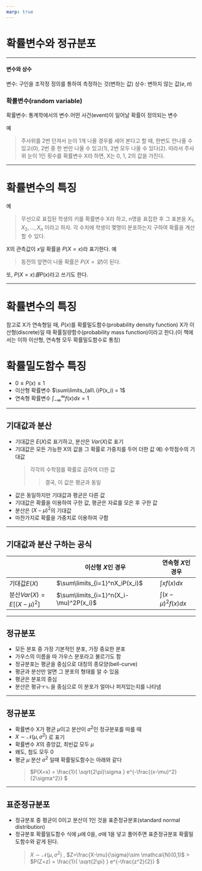 ```yaml
---
marp: true
---
```


# 확률변수와 정규분포

---

#### 변수와 상수

변수: 구인을 조작정 정의를 통하여 측정하는 것(변하는 값)
상수: 변하지 않는 값($e, \pi$)

### 확률변수(random variable)

확률변수: 통계학에서의 변수.어떤 사건(event)이 일어날 확률이 정의되는 변수

예

> 주사위를 2번 던져서 눈이 1개 나올 경우를 세어 본다고 할 때, 한번도 안나올 수 있고(0), 2번 중 한 번만 나올 수 있고(1), 2번 모두 나올 수 있다(2). 따라서 주사위 눈이 1인 횟수를 확률변수 X라 하면, X는 0, 1, 2의 값을 가진다.

---

# 확률변수의 특징

예

> 무선으로 표집된 학생의 키를 확률변수 X라 하고, n명을 표집한 후 그 표본을 $X_1, X_2, ... ,X_n$ 이라고 하자. 각 수치에 학생이 몇명이 분포하는지 구하여 확률을 계산할 수 있다.

X의 관측값이 $x$일 확률을 $P(X=x)$라 표기한다.
예

> 동전의 앞면이 나올 확률은 $P(X=앞)$이 된다.

또, $P(X=x) 를 P(x)$라고 쓰기도 한다.

---

# 확률변수의 특징

참고로 X가 연속형일 때, $P(x)$를 확률밀도함수(probability density function) X가 이산형(discrete)일 때 확률질량함수(probability mass function)이라고 한다.(이 책에서는 이하 이산형, 연속형 모두 확률밀도함수로 통칭)

# 확률밀도함수 특징

- $0 \leq P(x) \leq 1$
- 이산형 확률변수 $\sum\limits_{all\ i}P(x_i) = 1$
- 연속형 확률변수 $\int_{-\infty}^{\infty}f(x)dx=1$

---

## 기대값과 분산

- 기대값은 $E(X)$로 표기하고, 분산은 $Var(X)$로 표기
- 기대값은 모든 가능한 X의 값을 그 확률로 가중치를 두어 더한 값
  예) 수학점수의 기대값
  > 각각의 수학점를 확률로 곱하여 더한 값
  >
  > > 결국, 이 값은 평균과 동일
- 값은 동일하지만 기대값과 평균은 다른 값
- 기대값은 확률을 이용하여 구한 값, 평균은 자료를 모은 후 구한 값
- 분산은 $(X-\mu)^2$의 기대값
- 마찬가지로 확률을 가중치로 이용하여 구함

---

## 기대값과 분산 구하는 공식

|                           | 이산형 $X$인 경우                      | 연속형 $X$인 경우       |
| ------------------------- | -------------------------------------- | ----------------------- |
| 기대값$E(X)$              | $\sum\limits_{i=1}^nX_iP(x_i)$         | $\int{x}f(x)dx$         |
| 분산$Var(X)=E[(X-\mu)^2]$ | $\sum\limits_{i=1}^n(X_i-\mu)^2P(x_i)$ | $\int{(x-\mu)^2}f(x)dx$ |

---

## 정규분포

- 모든 분포 중 가장 기본적인 분포, 가장 중요한 분포
- 가우스의 이름을 따 가우스 분포라고 불르기도 함
- 정규분포는 평균을 중심으로 대칭의 종모양(bell-curve)
- 평균과 분산만 알면 그 분포의 형태를 알 수 있음
- 평균은 분포의 중심
- 분산은 평규ㅜㄴ을 중심으로 이 분포가 얼마나 퍼저있는지를 나타냄

---

## 정규분포

- 확률변수 X가 평균 $\mu$이고 분산이 $\sigma^2$인 정규분포를 따를 때
- $X \sim \mathcal{N}(\mu,\,\sigma^{2})$ 로 표기
- 확률변수 $X$의 중앙값, 최빈값 모두 $\mu$
- 왜도, 첨도 모두 0
- 평균 $\mu$ 분산 $\sigma^2$ 일때 확률밀도함수는 아래와 같다
  > $P(X=x) = \frac{1}{ \sqrt{2\pi}\sigma } e^{-\frac{(x-\mu)^2}{2\sigma^2}}
$

---

## 표준정규분포

- 정규분포 중 평균이 0이고 분산이 1인 것을 표준정규분포(standard normal distribution)
- 정규분포 확률밀도함수 식에 $\mu$에 0을, $\sigma$에 1을 넣고 풀어주면 표준정규분포 확률밀도함수와 같게 된다.
  > $X \sim \mathcal{N}(\mu,\,\sigma^{2})$ , $Z=\frac{X-\mu}{\sigma}\sim \mathcal{N}(0,1)$ > $P(Z=z) = \frac{1}{ \sqrt{2\pi} } e^{-\frac{z^2}{2}}
$
